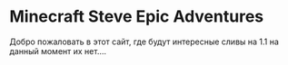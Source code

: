 # Minecraft Steve Epic Adventures
Добро пожаловать в этот сайт, где будут интересные сливы на 1.1
на данный момент их нет....
